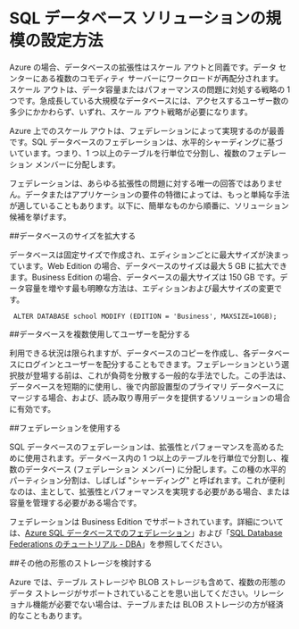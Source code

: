 <properties linkid="manage-services-how-to-scale-a-sqldb" urlDisplayName="規模の設定方法" pageTitle="SQL データベースの規模の設定方法 - Azure" metaKeywords="" description="Azure の SQL データベースの規模変更の選択肢について説明します。" metaCanonical="" services="sql-database" documentationCenter="" title="SQL データベース ソリューションの規模の設定方法" authors="" solutions="" manager="" editor="" />





<h1 id="scale">SQL データベース ソリューションの規模の設定方法</h1>


Azure の場合、データベースの拡張性はスケール アウトと同義です。データ センターにある複数のコモディティ サーバーにワークロードが再配分されます。スケール アウトは、データ容量またはパフォーマンスの問題に対処する戦略の 1 つです。急成長している大規模なデータベースには、アクセスするユーザー数の多少にかかわらず、いずれ、スケール アウト戦略が必要になります。

Azure 上でのスケール アウトは、フェデレーションによって実現するのが最善です。SQL データベースのフェデレーションは、水平的シャーディングに基づいています。つまり、1 つ以上のテーブルを行単位で分割し、複数のフェデレーション メンバーに分配します。

フェデレーションは、あらゆる拡張性の問題に対する唯一の回答ではありません。データまたはアプリケーションの要件の特徴によっては、もっと単純な手法が適していることもあります。以下に、簡単なものから順番に、ソリューション候補を挙げます。

##データベースのサイズを拡大する

データベースは固定サイズで作成され、エディションごとに最大サイズが決まっています。Web Edition の場合、データベースのサイズは最大 5 GB に拡大できます。Business Edition の場合、データベースの最大サイズは 150 GB です。データ容量を増やす最も明瞭な方法は、エディションおよび最大サイズの変更です。

     ALTER DATABASE school MODIFY (EDITION = 'Business', MAXSIZE=10GB);

##データベースを複数使用してユーザーを配分する

利用できる状況は限られますが、データベースのコピーを作成し、各データベースにログインとユーザーを配分することもできます。フェデレーションという選択肢が登場する前は、これが負荷を分散する一般的な手法でした。この手法は、データベースを短期的に使用し、後で内部設置型のプライマリ データベースにマージする場合、および、読み取り専用データを提供するソリューションの場合に有効です。

##フェデレーションを使用する

SQL データベースのフェデレーションは、拡張性とパフォーマンスを高めるために使用されます。データベース内の 1 つ以上のテーブルを行単位で分割し、複数のデータベース (フェデレーション メンバー) に分配します。この種の水平的パーティション分割は、しばしば "シャーディング" と呼ばれます。これが便利なのは、主として、拡張性とパフォーマンスを実現する必要がある場合、または容量を管理する必要がある場合です。

フェデレーションは Business Edition でサポートされています。詳細については、[Azure SQL データベースでのフェデレーション][Azure SQL データベースでのフェデレーション]」および「[SQL Database Federations のチュートリアル - DBA][SQL Database Federations のチュートリアル - DBA]」を参照してください。

##その他の形態のストレージを検討する

Azure では、テーブル ストレージや BLOB ストレージも含めて、複数の形態のデータ ストレージがサポートされていることを思い出してください。リレーショナル機能が必要でない場合は、テーブルまたは BLOB ストレージの方が経済的なこともあります。

[Azure SQL データベースでのフェデレーション]: http://msdn.microsoft.com/ja-jp/library/windowsazure/hh597452.aspx
[SQL Database Federations のチュートリアル - DBA]: http://msdn.microsoft.com/ja-jp/library/windowsazure/hh778416.aspx

